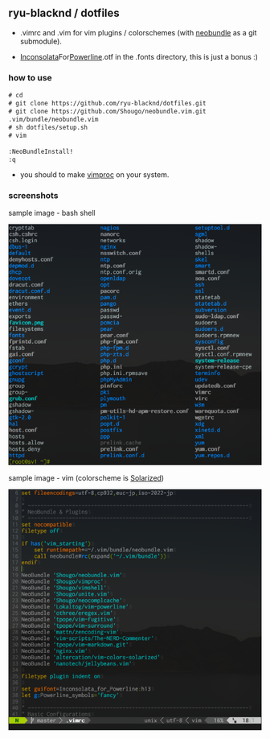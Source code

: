 ## ryu-blacknd / dotfiles

- .vimrc and .vim for vim plugins / colorschemes (with [neobundle](https://github.com/Shougo/neobundle.vim) as a git submodule).

- [Inconsolata](http://levien.com/type/myfonts/inconsolata.html)For[Powerline](https://github.com/Lokaltog/vim-powerline).otf in the .fonts directory, this is just a bonus :)


### how to use

    # cd
    # git clone https://github.com/ryu-blacknd/dotfiles.git
    # git clone https://github.com/Shougo/neobundle.vim.git .vim/bundle/neobundle.vim
    # sh dotfiles/setup.sh
    # vim

    :NeoBundleInstall!
    :q

- you should to make [vimproc](https://github.com/Shougo/vimproc) on your system.


### screenshots

sample image - bash shell

![shell sample](https://github.com/ryu-blacknd/dotfiles/raw/master/screenshot_shell.png)

sample image - vim (colorscheme is [Solarized](https://github.com/altercation/vim-colors-solarized))

![vim sample](https://github.com/ryu-blacknd/dotfiles/raw/master/screenshot_vim.png)

